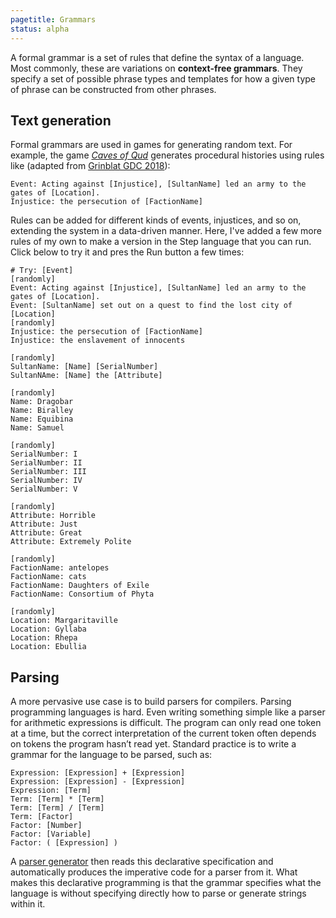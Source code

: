 ```yaml
---
pagetitle: Grammars
status: alpha
---
```


A formal grammar is a set of rules that define the syntax of a language.  Most commonly, these are variations on **context-free grammars**.  They specify a set of possible phrase types and templates for how a given type of phrase can be constructed from other phrases. 

## Text generation

Formal grammars are used in games for generating random text.  For example, the game [*Caves of Qud*](https://en.wikipedia.org/wiki/Caves_of_Qud) generates procedural histories using rules like (adapted from [Grinblat GDC 2018](https://www.gdcvault.com/play/1024990/Procedurally-Generating-History-in-Caves)):
```step
Event: Acting against [Injustice], [SultanName] led an army to the gates of [Location].
Injustice: the persecution of [FactionName]
```
Rules can be added for different kinds of events, injustices, and so on, extending the system in a data-driven manner.  Here, I've added a few more rules of my own to make a version in the Step language that you can run.  Click below to try it and pres the Run button a few times:
```Step
# Try: [Event]
[randomly]
Event: Acting against [Injustice], [SultanName] led an army to the gates of [Location].
Event: [SultanName] set out on a quest to find the lost city of [Location]
[randomly]
Injustice: the persecution of [FactionName]
Injustice: the enslavement of innocents

[randomly]
SultanName: [Name] [SerialNumber]
SultanNAme: [Name] the [Attribute]

[randomly]
Name: Dragobar
Name: Biralley
Name: Equibina
Name: Samuel

[randomly]
SerialNumber: I
SerialNumber: II
SerialNumber: III
SerialNumber: IV
SerialNumber: V

[randomly]
Attribute: Horrible
Attribute: Just
Attribute: Great
Attribute: Extremely Polite

[randomly]
FactionName: antelopes
FactionName: cats
FactionName: Daughters of Exile
FactionName: Consortium of Phyta

[randomly]
Location: Margaritaville
Location: Gyllaba
Location: Rhepa
Location: Ebullia
```

## Parsing

A more pervasive use case is to build parsers for compilers.  Parsing programming languages is hard.  Even writing something simple like a parser for arithmetic expressions is difficult.  The program can only read one token at a time, but the correct interpretation of the current token often depends on tokens the program hasn’t read yet.  Standard practice is to write a grammar for the language to be parsed, such as:
```step
Expression: [Expression] + [Expression]
Expression: [Expression] - [Expression]
Expression: [Term]
Term: [Term] * [Term]
Term: [Term] / [Term]
Term: [Factor]
Factor: [Number]
Factor: [Variable]
Factor: ( [Expression] )
```
A [parser generator](https://en.wikipedia.org/wiki/Comparison_of_parser_generators) then reads this declarative specification and automatically produces the imperative code for a parser from it.
What makes this declarative programming is that the grammar specifies what the language is without specifying directly how to parse or generate strings within it.
